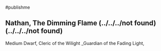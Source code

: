 #publishme
## **Nathan, The Dimming Flame (../../../not found) (../../../not found)**
Medium Dwarf, Cleric of the Wilight
_Guardian of the Fading Light,